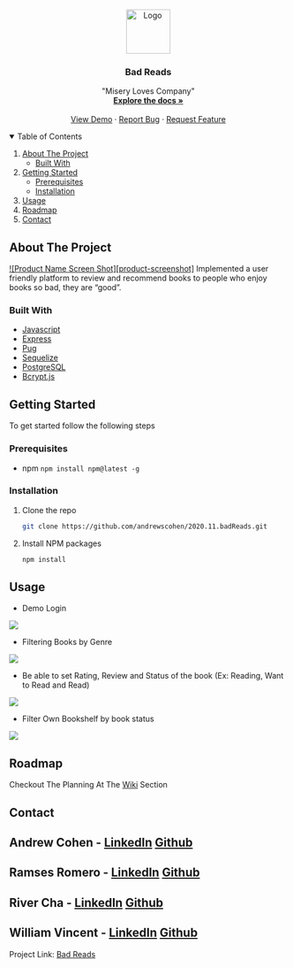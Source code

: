 <!--
*** Thanks for checking out the Best-README-Template. If you have a suggestion
*** that would make this better, please fork the repo and create a pull request
*** or simply open an issue with the tag "enhancement".
*** Thanks again! Now go create something AMAZING! :D
-->




<!-- PROJECT LOGO -->
<br />
<p align="center">
  <a href="https://github.com/andrewscohen/2020.11.badReads">
    <img src="https://user-images.githubusercontent.com/67562159/114083645-3f951180-987d-11eb-9327-13161ba1fd63.png" alt="Logo" width="80" height="80">
  </a>

  <h3 align="center">Bad Reads</h3>

  <p align="center">
    "Misery Loves Company"
    <br />
    <a href="https://github.com/andrewscohen/2020.11.badReads/wiki"><strong>Explore the docs »</strong></a>
    <br />
    <br />
    <a href="http://bad-reads-app.herokuapp.com/">View Demo</a>
    ·
    <a href="https://github.com/andrewscohen/2020.11.badReads/issues">Report Bug</a>
    ·
    <a href="https://github.com/andrewscohen/2020.11.badReads/issues">Request Feature</a>
  </p>
</p>



<!-- TABLE OF CONTENTS -->
<details open="open">
  <summary>Table of Contents</summary>
  <ol>
    <li>
      <a href="#about-the-project">About The Project</a>
      <ul>
        <li><a href="#built-with">Built With</a></li>
      </ul>
    </li>
    <li>
      <a href="#getting-started">Getting Started</a>
      <ul>
        <li><a href="#prerequisites">Prerequisites</a></li>
        <li><a href="#installation">Installation</a></li>
      </ul>
    </li>
    <li><a href="#usage">Usage</a></li>
    <li><a href="#roadmap">Roadmap</a></li>
    <li><a href="#contact">Contact</a></li>
  </ol>
</details>



<!-- ABOUT THE PROJECT -->
## About The Project

[![Product Name Screen Shot][product-screenshot]](https://example.com)
Implemented a user friendly platform to review and recommend books to people who enjoy books so bad, they are “good”.


### Built With
* [Javascript]()
* [Express](https://expressjs.com/)
* [Pug](https://pugjs.org/api/getting-started.html)
* [Sequelize](sequelize.org)
* [PostgreSQL](https://www.postgresql.org/)
* [Bcrypt.js](https://www.npmjs.com/package/bcryptjs)



<!-- GETTING STARTED -->
## Getting Started

To get started follow the following steps

### Prerequisites
- npm
```npm install npm@latest -g```

### Installation

1. Clone the repo
   ```sh
   git clone https://github.com/andrewscohen/2020.11.badReads.git
   ```
2. Install NPM packages
   ```sh
   npm install
   ```


<!-- USAGE EXAMPLES -->
## Usage

- Demo Login
<img src="https://raw.githubusercontent.com/andrewscohen/2020.11.badReads/main/public/BadReads-DemoLogin.gif" /> 

- Filtering Books by Genre
<img src="https://github.com/andrewscohen/2020.11.badReads/blob/main/public/BadReads-HomeGenreFilter.gif?raw=true" />

- Be able to set Rating, Review and Status of the book (Ex: Reading, Want to Read and Read)
<img src="https://github.com/andrewscohen/2020.11.badReads/blob/main/public/BadReads-RatingReview.gif?raw=true" />

- Filter Own Bookshelf by book status
<img src="https://github.com/andrewscohen/2020.11.badReads/blob/main/public/BadReads-BookshelfFilter.gif?raw=true" />


<!-- ROADMAP -->
## Roadmap

Checkout The Planning At The [Wiki](https://github.com/andrewscohen/2020.11.badReads/wiki) Section




<!-- CONTACT -->
## Contact

Andrew Cohen - [LinkedIn](https://www.linkedin.com/in/mrandrewcohen/) [Github](https://github.com/andrewscohen)
---
Ramses Romero - [LinkedIn](https://www.linkedin.com/in/ramses-romero-jr/) [Github](https://github.com/RamsesRomeroJr)
---
River Cha - [LinkedIn](https://www.linkedin.com/in/river-cha-432337120/) [Github](https://github.com/cosmoscha)
---
William Vincent - [LinkedIn](https://www.linkedin.com/in/william-vincent-5658851ba/) [Github](https://github.com/WJVincent)
---

Project Link: [Bad Reads](https://github.com/andrewscohen/2020.11.badReads)
